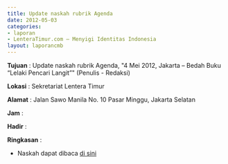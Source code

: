 ```yaml
---
title: Update naskah rubrik Agenda
date: 2012-05-03
categories:
- laporan
- LenteraTimur.com – Menyigi Identitas Indonesia
layout: laporancmb
---
```



**Tujuan** : Update naskah rubrik Agenda, "4 Mei 2012, Jakarta – Bedah Buku “Lelaki Pencari Langit”" (Penulis - Redaksi)

**Lokasi** : Sekretariat Lentera Timur 

**Alamat** : Jalan Sawo Manila No. 10 Pasar Minggu, Jakarta Selatan

**Jam** : 

**Hadir** :  


**Ringkasan** : 
* Naskah dapat dibaca [di sini](http://www.lenteratimur.com/4-mei-2012-jakarta-%E2%80%93-bedah-buku-%E2%80%9Clelaki-pencari-langit%E2%80%9D/)
